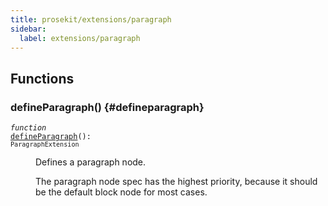 ```yaml
---
title: prosekit/extensions/paragraph
sidebar:
  label: extensions/paragraph
---
```


## Functions

### defineParagraph() {#defineparagraph}

<dl>

<dt>

<code data-typedoc-declaration><i>function</i> <i></i> <a id="defineparagraph-2" href="#defineparagraph-2">defineParagraph</a>(): `ParagraphExtension`</code>

</dt>

<dd>

Defines a paragraph node.

The paragraph node spec has the highest priority, because it should be the
default block node for most cases.

</dd>

</dl>
